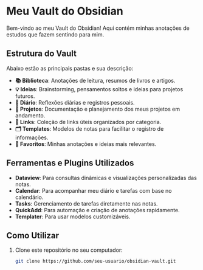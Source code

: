 # Meu Vault do Obsidian

Bem-vindo ao meu Vault do Obsidian! Aqui contém minhas anotações de estudos que fazem sentindo para mim.

## Estrutura do Vault

Abaixo estão as principais pastas e sua descrição:

- **📚 Biblioteca**: Anotações de leitura, resumos de livros e artigos.
- **💡 Ideias**: Brainstorming, pensamentos soltos e ideias para projetos futuros.
- **📓 Diário**: Reflexões diárias e registros pessoais.
- **📂 Projetos**: Documentação e planejamento dos meus projetos em andamento.
- **🔗 Links**: Coleção de links úteis organizados por categoria.
- **🗂 Templates**: Modelos de notas para facilitar o registro de informações.
- **🌟 Favoritos**: Minhas anotações e ideias mais relevantes.

## Ferramentas e Plugins Utilizados

- **Dataview**: Para consultas dinâmicas e visualizações personalizadas das notas.
- **Calendar**: Para acompanhar meu diário e tarefas com base no calendário.
- **Tasks**: Gerenciamento de tarefas diretamente nas notas.
- **QuickAdd**: Para automação e criação de anotações rapidamente.
- **Templater**: Para usar modelos customizáveis.

## Como Utilizar

1. Clone este repositório no seu computador:
   ```bash
   git clone https://github.com/seu-usuario/obsidian-vault.git
